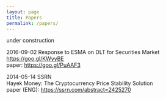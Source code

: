 ```yaml
---
layout: page
title: Papers
permalink: /papers/
---
```


under construction

2016-09-02 Response to ESMA on DLT for Securities Market  
https://goo.gl/KWyyBE  
paper: <https://goo.gl/PuAAF3>

2014-05-14 SSRN  
Hayek Money: The Cryptocurrency Price Stability Solution  
paper (ENG): <https://ssrn.com/abstract=2425270>
